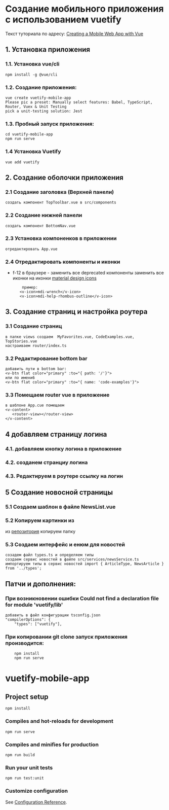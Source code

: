 # Создание мобильного приложения с использованием vuetify
Текст туториала по адресу: [Creating a Mobile Web App with Vue](https://medium.com/@JonUK/creating-a-mobile-web-app-with-vue-vuetify-typescript-dc69bed4cd2d)
## 1. Установка приложения
###    1.1. Установка vue/cli
    npm install -g @vue/cli
### 1.2. Создание приложения:
    vue create vuetify-mobile-app
    Please pic a preset: Manually select features: Babel, TypeScript, Router, Vuex & Unit Testing
    pick a unit-testing solution: Jest
    
### 1.3. Пробный запуск приложения:
    cd vuetify-mobile-app
    npm run serve
    
### 1.4 Установка Vuetify
    vue add vuetify
    
## 2. Создание оболочки приложения
### 2.1 Создание заголовка (Верхней панели)
    создать компонент TopToolbar.vue в src/components   
### 2.2 Создание нижней панели
    создать компонент BottomNav.vue
### 2.3 Установка компоненков в приложении
    отредактировать App.vue
### 2.4 Отредактировать компоненты и иконки
   - f-12 в браузере - заменить все deprecated компоненты
   заменить все иконки на иконки [material design icons](https://cdn.materialdesignicons.com/4.7.95/)
   
             пример:
            <v-icon>mdi-wrench</v-icon>
            <v-icon>mdi-help-rhombus-outline</v-icon>
     
## 3. Создание страниц и настройка роутера
### 3.1 Создание страниц
    в папке views создаем  MyFavorites.vue, CodeExamples.vue, TopStories.vue
    настраиваем router/index.ts
### 3.2 Редактирование bottom bar 
    добавить пути в bottom bar:
    <v-btn flat color="primary" :to="{ path: '/'}">
    или по имени6
    <v-btn flat color="primary" :to="{ name: 'code-examples'}">
### 3.3 Помещаем router vue в приложение
    в шаблоне App.cue помещаем     
    <v-content>
       <router-view></router-view>
    </v-content>
## 4 добавляем страницу логина
###    4.1.  добавляем кнопку логина в приложение
###    4.2. созданем странциу логина
###    4.3. Редактируем в роутере ссылку на логин

## 5 Создание новосной страницы
### 5.1 Создаем шаблон в файле NewsList.vue
### 5.2 Копируем картинки из 
из [репозитория](https://github.com/JonUK/vuetify-mobile-app) копируем папку 
### 5.3 Создаем интерфейс и енюм для новостей
    созадем файл types.ts и определяем типы
    создаем сервис новостей в файле src/services/newsService.ts
    импортируем типы в сервис новостей import { ArticleType, NewsArticle } from '../types';

## Патчи и дополнения:
### При возникновении ошибки Could not find a declaration file for module 'vuetify/lib'
    добавить в файл конфигурации tsconfig.json 
    "compilerOptions": {
        "types": ["vuetify"],
### При копировании git clone запуск приложения производится:
        npm install
        npm run serve
        
       
# vuetify-mobile-app

## Project setup
```
npm install
```

### Compiles and hot-reloads for development
```
npm run serve
```

### Compiles and minifies for production
```
npm run build
```

### Run your unit tests
```
npm run test:unit
```

### Customize configuration
See [Configuration Reference](https://cli.vuejs.org/config/).
